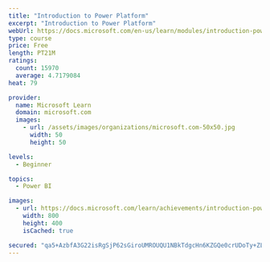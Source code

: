 ```yaml
---
title: "Introduction to Power Platform"
excerpt: "Introduction to Power Platform"
webUrl: https://docs.microsoft.com/en-us/learn/modules/introduction-power-platform/
type: course
price: Free
length: PT21M
ratings:
  count: 15970
  average: 4.7179084
heat: 79

provider:
  name: Microsoft Learn
  domain: microsoft.com
  images:
    - url: /assets/images/organizations/microsoft.com-50x50.jpg
      width: 50
      height: 50

levels:
  - Beginner

topics:
  - Power BI

images:
  - url: https://docs.microsoft.com/learn/achievements/introduction-power-platform-social.png
    width: 800
    height: 400
    isCached: true

secured: "qa5+AzbfA3G22isRgSjP62sGiroUMROUQU1NBkTdgcHn6KZGQe0crUDoTy+ZLAqLJUZau8hki3r/dy0AOqEXitl2+CoHhwIeI+6KN8Sv9xOtqicZaPkZw5/nA+7Df6eZIdOBcWj1J7ZNBr1Ea3kgBZ8Cs9+HdhxF7aSodqSF9Syw1YsgQrDSySY1qQ8cEngnyF+ltF/LZEYNmRTceymb0/VO9fTVcNF+1KQbscrY5GVMEawgwJAhusDwEzeBcFPvdyO8GhzlRTPTUMAaRUwhsf6aC3NHxw5JQrPytGPS6l46wBwVyI2/KC5A8uGbtIuSgqA8QyHJOKNN/Xd2QKfnWL6DtX9CM2f+6q6dxcbYsfWm3HgZWy8urPAPQk14bWNd8n6SQUYdTJVjGptFA6DsP8whFIKDSjASSvqm99PTsixMYnpVg7pvN2cVWgW6gkdn;Qb7j3nqrEGDvO2A23rCLCA=="
---
```


